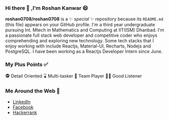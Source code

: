 ### Hi there 👋 ,I'm Roshan Kanwar 😄

**roshan0708/roshan0708** is a ✨ _special_ ✨ repository because its `README.md` (this file) appears on your GitHub profile.
I'm a third year undergraduate pursuing Int. Mtech in Mathematics and Computing at IIT(ISM) Dhanbad. I'm a passionate full stack web developer and competitive coder who enjoys comprehending and exploring new technology. Some tech stacks that I enjoy working with include Reactjs, Material-UI, Recharts, Nodejs and PostgreSQL. I have been working as a Reactjs Developer Intern since June.

### My Plus Points ✅

🕵 Detail Oriented
⌛ Multi-tasker
🤝 Team Player
👂🏻 Good Listener

### Me Around the Web 📱

* [LinkedIn](https://www.linkedin.com/in/roshan0708/)
* [Facebook](https://www.facebook.com/roshan.kanwar.9)
* [Hackerrank](https://www.hackerrank.com/roshan_0708)

